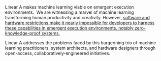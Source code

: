 Linear A makes machine learning viable on emergent execution environments. 
We are witnessing a marvel of machine learning transforming human productivity and creativity. However, [software and hardware restrictions make it nearly impossible for developers to harness these capabilities in emergent execution environments, notably zero-knowledge-proof systems.](https://docs.google.com/presentation/d/1Nb5D6-EW_8McRkSGzUO5lwxZPvm6Rlx3eJyLn7DD6kI/edit?usp=sharing)

Linear A addresses the problems faced by this burgeoning trio of machine learning practitioners, system architects, and hardware designers through open-access, collaboratively-engineered initiatives.
